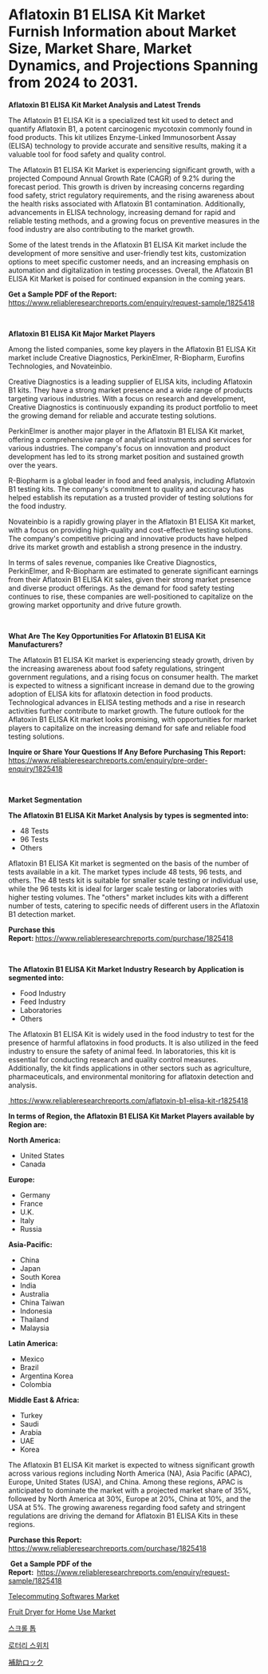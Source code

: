 <p><h1>Aflatoxin B1 ELISA Kit Market Furnish Information about Market Size, Market Share, Market Dynamics, and Projections Spanning from 2024 to 2031.</h1></p><p><strong>Aflatoxin B1 ELISA Kit Market Analysis and Latest Trends</strong></p>
<p><p>The Aflatoxin B1 ELISA Kit is a specialized test kit used to detect and quantify Aflatoxin B1, a potent carcinogenic mycotoxin commonly found in food products. This kit utilizes Enzyme-Linked Immunosorbent Assay (ELISA) technology to provide accurate and sensitive results, making it a valuable tool for food safety and quality control.</p><p>The Aflatoxin B1 ELISA Kit Market is experiencing significant growth, with a projected Compound Annual Growth Rate (CAGR) of 9.2% during the forecast period. This growth is driven by increasing concerns regarding food safety, strict regulatory requirements, and the rising awareness about the health risks associated with Aflatoxin B1 contamination. Additionally, advancements in ELISA technology, increasing demand for rapid and reliable testing methods, and a growing focus on preventive measures in the food industry are also contributing to the market growth.</p><p>Some of the latest trends in the Aflatoxin B1 ELISA Kit market include the development of more sensitive and user-friendly test kits, customization options to meet specific customer needs, and an increasing emphasis on automation and digitalization in testing processes. Overall, the Aflatoxin B1 ELISA Kit Market is poised for continued expansion in the coming years.</p></p>
<p><strong>Get a Sample PDF of the Report:&nbsp;</strong> <a href="https://www.reliableresearchreports.com/enquiry/request-sample/1825418">https://www.reliableresearchreports.com/enquiry/request-sample/1825418</a></p>
<p>&nbsp;</p>
<p><strong>Aflatoxin B1 ELISA Kit Major Market Players</strong></p>
<p><p>Among the listed companies, some key players in the Aflatoxin B1 ELISA Kit market include Creative Diagnostics, PerkinElmer, R-Biopharm, Eurofins Technologies, and Novateinbio.</p><p>Creative Diagnostics is a leading supplier of ELISA kits, including Aflatoxin B1 kits. They have a strong market presence and a wide range of products targeting various industries. With a focus on research and development, Creative Diagnostics is continuously expanding its product portfolio to meet the growing demand for reliable and accurate testing solutions.</p><p>PerkinElmer is another major player in the Aflatoxin B1 ELISA Kit market, offering a comprehensive range of analytical instruments and services for various industries. The company's focus on innovation and product development has led to its strong market position and sustained growth over the years.</p><p>R-Biopharm is a global leader in food and feed analysis, including Aflatoxin B1 testing kits. The company's commitment to quality and accuracy has helped establish its reputation as a trusted provider of testing solutions for the food industry.</p><p>Novateinbio is a rapidly growing player in the Aflatoxin B1 ELISA Kit market, with a focus on providing high-quality and cost-effective testing solutions. The company's competitive pricing and innovative products have helped drive its market growth and establish a strong presence in the industry.</p><p>In terms of sales revenue, companies like Creative Diagnostics, PerkinElmer, and R-Biopharm are estimated to generate significant earnings from their Aflatoxin B1 ELISA Kit sales, given their strong market presence and diverse product offerings. As the demand for food safety testing continues to rise, these companies are well-positioned to capitalize on the growing market opportunity and drive future growth.</p></p>
<p>&nbsp;</p>
<p><strong>What Are The Key Opportunities For Aflatoxin B1 ELISA Kit Manufacturers?</strong></p>
<p><p>The Aflatoxin B1 ELISA Kit market is experiencing steady growth, driven by the increasing awareness about food safety regulations, stringent government regulations, and a rising focus on consumer health. The market is expected to witness a significant increase in demand due to the growing adoption of ELISA kits for aflatoxin detection in food products. Technological advances in ELISA testing methods and a rise in research activities further contribute to market growth. The future outlook for the Aflatoxin B1 ELISA Kit market looks promising, with opportunities for market players to capitalize on the increasing demand for safe and reliable food testing solutions.</p></p>
<p><strong>Inquire or Share Your Questions If Any Before Purchasing This Report:</strong> <a href="https://www.reliableresearchreports.com/enquiry/pre-order-enquiry/1825418">https://www.reliableresearchreports.com/enquiry/pre-order-enquiry/1825418</a></p>
<p>&nbsp;</p>
<p><strong>Market Segmentation</strong></p>
<p><strong>The Aflatoxin B1 ELISA Kit Market Analysis by types is segmented into:</strong></p>
<p><ul><li>48 Tests</li><li>96 Tests</li><li>Others</li></ul></p>
<p><p>Aflatoxin B1 ELISA Kit market is segmented on the basis of the number of tests available in a kit. The market types include 48 tests, 96 tests, and others. The 48 tests kit is suitable for smaller scale testing or individual use, while the 96 tests kit is ideal for larger scale testing or laboratories with higher testing volumes. The "others" market includes kits with a different number of tests, catering to specific needs of different users in the Aflatoxin B1 detection market.</p></p>
<p><strong>Purchase this Report:&nbsp;</strong><a href="https://www.reliableresearchreports.com/purchase/1825418">https://www.reliableresearchreports.com/purchase/1825418</a></p>
<p>&nbsp;</p>
<p><strong>The Aflatoxin B1 ELISA Kit Market Industry Research by Application is segmented into:</strong></p>
<p><ul><li>Food Industry</li><li>Feed Industry</li><li>Laboratories</li><li>Others</li></ul></p>
<p><p>The Aflatoxin B1 ELISA Kit is widely used in the food industry to test for the presence of harmful aflatoxins in food products. It is also utilized in the feed industry to ensure the safety of animal feed. In laboratories, this kit is essential for conducting research and quality control measures. Additionally, the kit finds applications in other sectors such as agriculture, pharmaceuticals, and environmental monitoring for aflatoxin detection and analysis.</p></p>
<p><a href="https://www.reliableresearchreports.com/aflatoxin-b1-elisa-kit-r1825418">&nbsp;https://www.reliableresearchreports.com/aflatoxin-b1-elisa-kit-r1825418</a></p>
<p><strong>In terms of Region, the Aflatoxin B1 ELISA Kit Market Players available by Region are:</strong></p>
<p>
    <p> <strong> North America: </strong>
        <ul>
            <li>United States</li>
            <li>Canada</li>
        </ul>
        </p> 
    <p> <strong> Europe: </strong>
        <ul>
            <li>Germany</li>
            <li>France</li>
            <li>U.K.</li>
            <li>Italy</li>
            <li>Russia</li>
        </ul>
        </p> 
    <p> <strong> Asia-Pacific: </strong>
        <ul>
            <li>China</li>
            <li>Japan</li>
            <li>South Korea</li>
            <li>India</li>
            <li>Australia</li>
            <li>China Taiwan</li>
            <li>Indonesia</li>
            <li>Thailand</li>
            <li>Malaysia</li>
        </ul>
        </p> 
    <p> <strong> Latin America: </strong>
        <ul>
            <li>Mexico</li>
            <li>Brazil</li>
            <li>Argentina Korea</li>
            <li>Colombia</li>
        </ul>
        </p> 
    <p> <strong> Middle East & Africa: </strong>
        <ul>
            <li>Turkey</li>
            <li>Saudi</li>
            <li>Arabia</li>
            <li>UAE</li>
            <li>Korea</li>
        </ul>
    </p>
    </p>
<p><p>The Aflatoxin B1 ELISA Kit market is expected to witness significant growth across various regions including North America (NA), Asia Pacific (APAC), Europe, United States (USA), and China. Among these regions, APAC is anticipated to dominate the market with a projected market share of 35%, followed by North America at 30%, Europe at 20%, China at 10%, and the USA at 5%. The growing awareness regarding food safety and stringent regulations are driving the demand for Aflatoxin B1 ELISA Kits in these regions.</p></p>
<p><strong>Purchase this Report: </strong><a href="https://www.reliableresearchreports.com/purchase/1825418">https://www.reliableresearchreports.com/purchase/1825418</a></p>
<p>&nbsp;<strong>Get a Sample PDF of the Report:&nbsp;&nbsp;</strong><a href="https://www.reliableresearchreports.com/enquiry/request-sample/1825418">https://www.reliableresearchreports.com/enquiry/request-sample/1825418</a></p>
<p><strong></strong></p>
<p><p><a href="https://www.linkedin.com/pulse/telecommuting-softwares-market-outlook-complete-industry-7asae?trackingId=MrsFX5QVMGIAoByAlMXNBw%3D%3D">Telecommuting Softwares Market</a></p><p><a href="https://github.com/EveKerluke2023/Market-Research-Report-List-1/blob/main/fruit-dryer-for-home-use-market.md">Fruit Dryer for Home Use Market</a></p><p><a href="https://github.com/rrmadityapu/Market-Research-Report-List-1/blob/main/9020745181542.md">스크롤 톱</a></p><p><a href="https://github.com/vanessagrant665567/Market-Research-Report-List-1/blob/main/1486051181541.md">로터리 스위치</a></p><p><a href="https://github.com/RandallRunte2023/Market-Research-Report-List-1/blob/main/1384904167869.md">補助ロック</a></p></p>